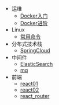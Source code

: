 <!-- _navbar.md -->

* 运维
  * [Docker入门](docker/docker01.md)
  * [Docker进阶](docker/docker02.md)
* Linux
  * [常用命令](linux/linux.md)
* 分布式技术栈
  * [SpringCloud](spring-cloud/cloud.md)
* 中间件
  * [ElasticSearch](es/es.md)
  * [mq](mq/rabbitmq.md)
* 前端
  * [react01](react/react01.md)
  * [react02](react/react02.md)
  * [react_router](react/react_router.md)